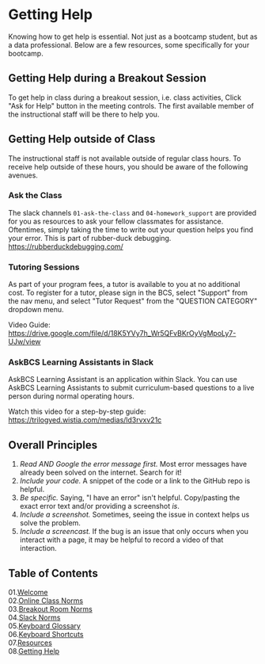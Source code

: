# Getting Help

Knowing how to get help is essential. Not just as a bootcamp student, but as a data professional. Below are a few resources, some specifically for your bootcamp. 

## Getting Help during a Breakout Session
To get help in class during a breakout session, i.e. class activities, Click "Ask for Help" button in the meeting controls. The first available member of the instructional staff will be there to help you. 

## Getting Help outside of Class
The instructional staff is not available outside of regular class hours. To receive help outside of these hours, you should be aware of the following avenues. 

### Ask the Class
The slack channels `01-ask-the-class` and `04-homework_support` are provided for you as resources to ask your fellow classmates for assistance. Oftentimes, simply taking the time to write out your question helps you find your error. This is part of rubber-duck debugging. https://rubberduckdebugging.com/

### Tutoring Sessions
As part of your program fees, a tutor is available to you at no additional cost. To register for a tutor, please sign in the BCS, select "Support" from the nav menu, and select "Tutor Request" from the "QUESTION CATEGORY" dropdown menu. 

Video Guide: https://drive.google.com/file/d/18K5YVy7h_Wr5QFvBKrOyVgMpoLy7-UJw/view

### AskBCS Learning Assistants in Slack
AskBCS Learning Assistant is an application within Slack. You can use AskBCS Learning Assistants to submit curriculum-based questions to a live person during normal operating hours. 

Watch this video for a step-by-step guide: https://trilogyed.wistia.com/medias/ld3rvxv21c

## Overall Principles
1. *Read AND Google the error message first.* Most error messages have already been solved on the internet. Search for it!
2. *Include your code.* A snippet of the code or a link to the GitHub repo is helpful. 
3. *Be specific.* Saying, "I have an error" isn't helpful. Copy/pasting the exact error text and/or providing a screenshot *is*. 
4. *Include a screenshot.* Sometimes, seeing the issue in context helps us solve the problem. 
5. *Include a screencast.* If the bug is an issue that only occurs when you interact with a page, it may be helpful to record a video of that interaction. 

## Table of Contents

01.[Welcome](01-Welcome.md)<br>
02.[Online Class Norms](02-Online-Class-Norms.md)<br>
03.[Breakout Room Norms](03-Breakout-Room-Norms.md)<br>
04.[Slack Norms](04-Slack-Norms.md)<br>
05.[Keyboard Glossary](05-Keyboard-Glossary.md)<br>
06.[Keyboard Shortcuts](06-Keyboard-Shortcuts.md)<br>
07.[Resources](07-Resources.md)<br>
08.[Getting Help](08-Getting-Help.md)<br>